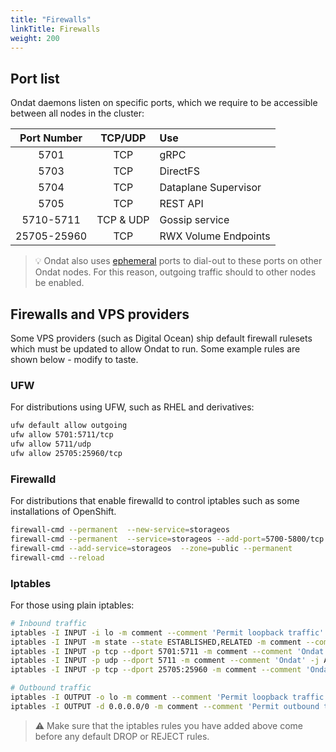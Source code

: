 ```yaml
---
title: "Firewalls"
linkTitle: Firewalls
weight: 200
---
```


## Port list

Ondat daemons listen on specific ports, which we require to be accessible
between all nodes in the cluster:

| Port Number   | TCP/UDP     | Use                     |
| :-----------: | :---------: | :---------------------- |
| 5701          | TCP         | gRPC                    |
| 5703          | TCP         | DirectFS                |
| 5704          | TCP         | Dataplane Supervisor    |
| 5705          | TCP         | REST API                |
| 5710-5711     | TCP & UDP   | Gossip service          |
| 25705-25960   | TCP         | RWX Volume Endpoints    |

> 💡 Ondat also uses [ephemeral](https://en.wikipedia.org/wiki/Ephemeral_port)
> ports to dial-out to these ports on other Ondat nodes. For this reason,
> outgoing traffic should to other nodes be enabled.

## Firewalls and VPS providers

Some VPS providers (such as Digital Ocean) ship default firewall rulesets which
must be updated to allow Ondat to run. Some example rules are shown below -
modify to taste.

### UFW

For distributions using UFW, such as RHEL and derivatives:

```bash
ufw default allow outgoing
ufw allow 5701:5711/tcp
ufw allow 5711/udp
ufw allow 25705:25960/tcp
```

### Firewalld

For distributions that enable firewalld to control iptables such as some installations of OpenShift.

```bash
firewall-cmd --permanent  --new-service=storageos
firewall-cmd --permanent  --service=storageos --add-port=5700-5800/tcp --add-port=25705-25960/tcp
firewall-cmd --add-service=storageos  --zone=public --permanent
firewall-cmd --reload
```

### Iptables

For those using plain iptables:

```bash
# Inbound traffic
iptables -I INPUT -i lo -m comment --comment 'Permit loopback traffic' -j ACCEPT
iptables -I INPUT -m state --state ESTABLISHED,RELATED -m comment --comment 'Permit established traffic' -j ACCEPT
iptables -I INPUT -p tcp --dport 5701:5711 -m comment --comment 'Ondat' -j ACCEPT
iptables -I INPUT -p udp --dport 5711 -m comment --comment 'Ondat' -j ACCEPT
iptables -I INPUT -p tcp --dport 25705:25960 -m comment --comment 'Ondat' -j ACCEPT

# Outbound traffic
iptables -I OUTPUT -o lo -m comment --comment 'Permit loopback traffic' -j ACCEPT
iptables -I OUTPUT -d 0.0.0.0/0 -m comment --comment 'Permit outbound traffic' -j ACCEPT
```

> ⚠️  Make sure that the iptables rules you have added above come before any default DROP or REJECT rules.
